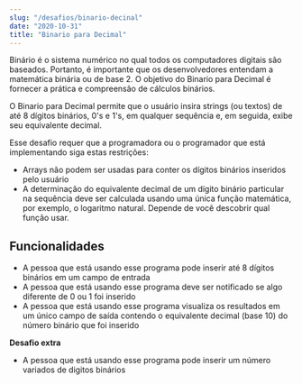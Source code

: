 ```yaml
---
slug: "/desafios/binario-decinal"
date: "2020-10-31"
title: "Binario para Decimal"
---
```


Binário é o sistema numérico no qual todos os computadores digitais são baseados. Portanto, é importante que os desenvolvedores entendam a matemática binária ou de base 2. O objetivo do Binario para Decimal é fornecer a prática e compreensão de cálculos binários.

O Binario para Decimal permite que o usuário insira strings (ou textos) de até 8 dígitos binários, 0's e 1's, em qualquer sequência e, em seguida, exibe seu equivalente decimal.

Esse desafio requer que a programadora ou o programador que está implementando siga estas restrições:

* Arrays não podem ser usadas para conter os dígitos binários inseridos pelo usuário
* A determinação do equivalente decimal de um dígito binário particular na sequência deve ser calculada usando uma única função matemática, por exemplo, o logaritmo natural. Depende de você descobrir qual função usar.

## Funcionalidades

* A pessoa que está usando esse programa pode inserir até 8 dígitos binários em um campo de entrada
* A pessoa que está usando esse programa deve ser notificado se algo diferente de 0 ou 1 foi inserido
* A pessoa que está usando esse programa visualiza os resultados em um único campo de saída contendo o equivalente decimal (base 10) do número binário que foi inserido

**Desafio extra**

* A pessoa que está usando esse programa pode inserir um número variados de digitos binários
